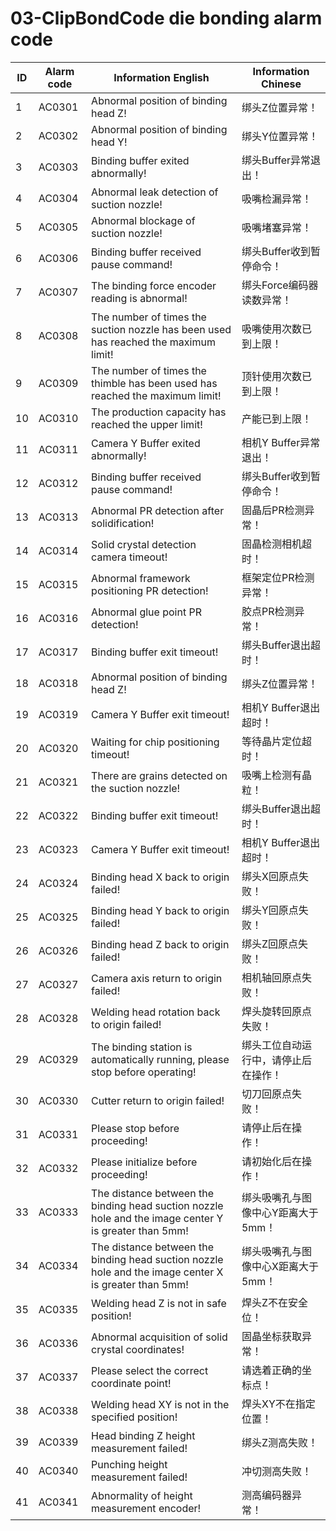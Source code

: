 # 03-ClipBondCode die bonding alarm code

| ID   | Alarm code | Information  English                                         | Information  Chinese                 |
| ---- | ---------- | ------------------------------------------------------------ | ------------------------------------ |
| 1    | AC0301     | Abnormal position of binding head Z!                         | 绑头Z位置异常！                      |
| 2    | AC0302     | Abnormal position of binding head Y!                         | 绑头Y位置异常！                      |
| 3    | AC0303     | Binding buffer exited abnormally!                            | 绑头Buffer异常退出！                 |
| 4    | AC0304     | Abnormal leak detection of suction nozzle!                   | 吸嘴检漏异常！                       |
| 5    | AC0305     | Abnormal blockage of suction nozzle!                         | 吸嘴堵塞异常！                       |
| 6    | AC0306     | Binding buffer received pause command!                       | 绑头Buffer收到暂停命令！             |
| 7    | AC0307     | The binding force encoder reading is abnormal!               | 绑头Force编码器读数异常！            |
| 8    | AC0308     | The number of times the suction nozzle has been used has reached the maximum limit! | 吸嘴使用次数已到上限！               |
| 9    | AC0309     | The number of times the thimble has been used has reached the maximum limit! | 顶针使用次数已到上限！               |
| 10   | AC0310     | The production capacity has reached the upper limit!         | 产能已到上限！                       |
| 11   | AC0311     | Camera Y Buffer exited abnormally!                           | 相机Y Buffer异常退出！               |
| 12   | AC0312     | Binding buffer received pause command!                       | 绑头Buffer收到暂停命令！             |
| 13   | AC0313     | Abnormal PR detection after solidification!                  | 固晶后PR检测异常！                   |
| 14   | AC0314     | Solid crystal detection camera timeout!                      | 固晶检测相机超时！                   |
| 15   | AC0315     | Abnormal framework positioning PR detection!                 | 框架定位PR检测异常！                 |
| 16   | AC0316     | Abnormal glue point PR detection!                            | 胶点PR检测异常！                     |
| 17   | AC0317     | Binding buffer exit timeout!                                 | 绑头Buffer退出超时！                 |
| 18   | AC0318     | Abnormal position of binding head Z!                         | 绑头Z位置异常！                      |
| 19   | AC0319     | Camera Y Buffer exit timeout!                                | 相机Y Buffer退出超时！               |
| 20   | AC0320     | Waiting for chip positioning timeout!                        | 等待晶片定位超时！                   |
| 21   | AC0321     | There are grains detected on the suction nozzle!             | 吸嘴上检测有晶粒！                   |
| 22   | AC0322     | Binding buffer exit timeout!                                 | 绑头Buffer退出超时！                 |
| 23   | AC0323     | Camera Y Buffer exit timeout!                                | 相机Y Buffer退出超时！               |
| 24   | AC0324     | Binding head X back to origin failed!                        | 绑头X回原点失败！                    |
| 25   | AC0325     | Binding head Y back to origin failed!                        | 绑头Y回原点失败！                    |
| 26   | AC0326     | Binding head Z back to origin failed!                        | 绑头Z回原点失败！                    |
| 27   | AC0327     | Camera axis return to origin failed!                         | 相机轴回原点失败！                   |
| 28   | AC0328     | Welding head rotation back to origin failed!                 | 焊头旋转回原点失败！                 |
| 29   | AC0329     | The binding station is automatically running, please stop before operating! | 绑头工位自动运行中，请停止后在操作！ |
| 30   | AC0330     | Cutter return to origin failed!                              | 切刀回原点失败！                     |
| 31   | AC0331     | Please stop before proceeding!                               | 请停止后在操作！                     |
| 32   | AC0332     | Please initialize before proceeding!                         | 请初始化后在操作！                   |
| 33   | AC0333     | The distance between the binding head suction nozzle hole and the image center Y is greater than 5mm! | 绑头吸嘴孔与图像中心Y距离大于5mm！   |
| 34   | AC0334     | The distance between the binding head suction nozzle hole and the image center X is greater than 5mm! | 绑头吸嘴孔与图像中心X距离大于5mm！   |
| 35   | AC0335     | Welding head Z is not in safe position!                      | 焊头Z不在安全位！                    |
| 36   | AC0336     | Abnormal acquisition of solid crystal coordinates!           | 固晶坐标获取异常！                   |
| 37   | AC0337     | Please select the correct coordinate point!                  | 请选着正确的坐标点！                 |
| 38   | AC0338     | Welding head XY is not in the specified position!            | 焊头XY不在指定位置！                 |
| 39   | AC0339     | Head binding Z height measurement failed!                    | 绑头Z测高失败！                      |
| 40   | AC0340     | Punching height measurement failed!                          | 冲切测高失败！                       |
| 41   | AC0341     | Abnormality of height measurement encoder!                   | 测高编码器异常！                     |